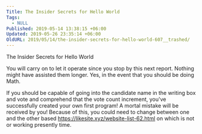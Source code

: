 ```yaml
---
Title: The Insider Secrets for Hello World
Tags:
  - NULL
Published: 2019-05-14 13:38:15 +06:00
Updated: 2019-05-26 23:35:14 +06:00
OldURL: 2019/05/14/the-insider-secrets-for-hello-world-607__trashed/
---
```


The Insider Secrets for Hello World   <p>You will carry on to let it operate since you stop by this next report. Nothing might have assisted them longer. Yes, in the event that you should be doing Math.</p>  <p>If you should be capable of going into the candidate name in the writing box and vote and comprehend that the vote count increment, you've successfully created your own first program! A mortal mistake will be received by you! Because of this, you could need to change between one and the other based <a href="https://likesite.xyz/website-list-62.html">https://likesite.xyz/website-list-62.html</a> on which is not or working presently time.</p>
